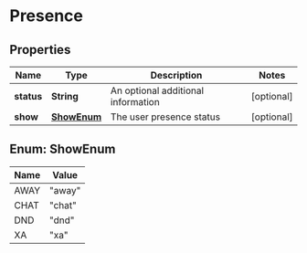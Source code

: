 
# Presence

## Properties
Name | Type | Description | Notes
------------ | ------------- | ------------- | -------------
**status** | **String** | An optional additional information |  [optional]
**show** | [**ShowEnum**](#ShowEnum) | The user presence status |  [optional]


<a name="ShowEnum"></a>
## Enum: ShowEnum
Name | Value
---- | -----
AWAY | &quot;away&quot;
CHAT | &quot;chat&quot;
DND | &quot;dnd&quot;
XA | &quot;xa&quot;



